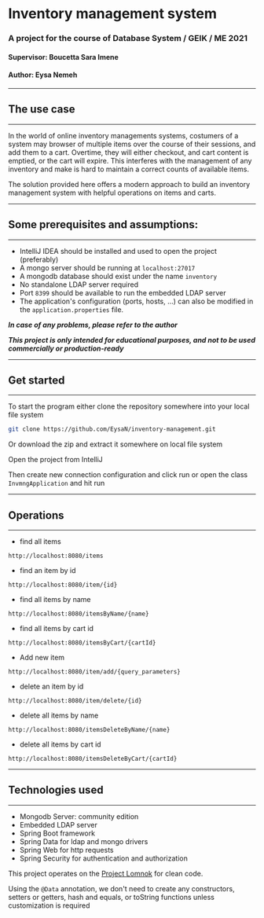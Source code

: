 # Inventory management system

### A project for the course of Database System / GEIK / ME 2021

#### Supervisor: Boucetta Sara Imene
#### Author: Eysa Nemeh


---

## The use case

---

In the world of online inventory managements systems, costumers of a system may browser of multiple items over the course of their sessions, and add them to a cart. Overtime, they will either checkout, and cart content is emptied, or the cart will expire.
This interferes with the management of any inventory and make is hard to maintain a correct counts of available items.

The solution provided here offers a modern approach to build an inventory management system with helpful operations on items and carts.

---

## Some prerequisites and assumptions:

--- 

 - IntelliJ IDEA should be installed and used to open the project (preferably)
 - A mongo server should be running at `localhost:27017`
 - A mongodb database should exist under the name `inventory`
 - No standalone LDAP server required
 - Port `8399` should be available to run the embedded LDAP server
 - The application's configuration (ports, hosts, ...) can also be modified in the `application.properties` file.


**_In case of any problems, please refer to the author_**

**_This project is only intended for educational purposes, and not to be used commercially or production-ready_**

---

## Get started

---

To start the program either clone the repository somewhere into your local file system

```bash
git clone https://github.com/EysaN/inventory-management.git
```

Or download the zip and extract it somewhere on local file system

Open the project from IntelliJ

Then create new connection configuration and click run or open the class `InvmngApplication` and hit run

---

## Operations

---

+ find all items
```http request
http://localhost:8080/items
```
+ find an item by id
```http request
http://localhost:8080/item/{id}
```

+ find all items by name
```http request
http://localhost:8080/itemsByName/{name}
```

+ find all items by cart id
```http request
http://localhost:8080/itemsByCart/{cartId}
```

+ Add new item
```http request
http://localhost:8080/item/add/{query_parameters}
```

+ delete an item by id
```http request
http://localhost:8080/item/delete/{id}
```

+ delete all items by name
```http request
http://localhost:8080/itemsDeleteByName/{name}
```

+ delete all items by cart id
```http request
http://localhost:8080/itemsDeleteByCart/{cartId}
```

---

## Technologies used

---

* Mongodb Server: community edition
* Embedded LDAP server
* Spring Boot framework
* Spring Data for ldap and mongo drivers
* Spring Web for http requests
* Spring Security for authentication and authorization



This project operates on the [Project Lomnok](https://projectlombok.org/) for clean code.

Using the `@Data` annotation, we don't need to create any constructors, setters or getters, hash and equals, or toString functions unless customization is required  



